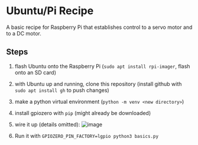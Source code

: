 # Ubuntu/Pi Recipe
A basic recipe for Raspberry Pi that establishes control to a servo motor and to a DC motor.

## Steps
1. flash Ubuntu onto the Raspberry Pi (`sudo apt install rpi-imager`, flash onto an SD card)
2. with Ubuntu up and running, clone this repository (install github with `sudo apt install gh` to push changes)
3. make a python virtual environment (`python -m venv <new directory>`)
4. install gpiozero with `pip` (might already be downloaded)
5. wire it up (details omitted):
![image](https://github.com/user-attachments/assets/76ceeb83-6689-4fa1-95b3-ca36498acbe4)

6. Run it with `GPIOZERO_PIN_FACTORY=lgpio python3 basics.py`

